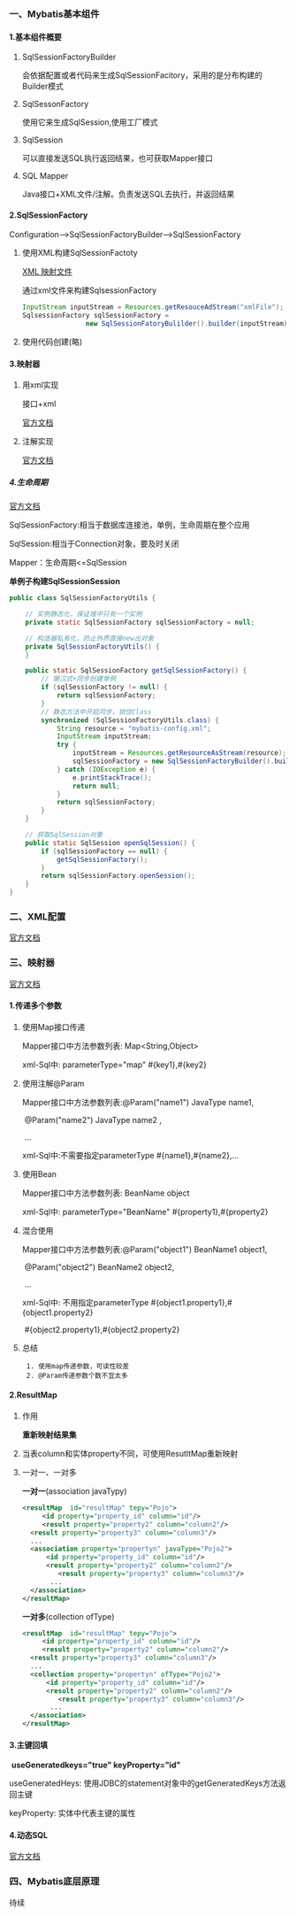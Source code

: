 ### 一、Mybatis基本组件

#### 1.基本组件概要

1. SqlSessionFactoryBuilder

   会依据配置或者代码来生成SqlSessionFacitory，采用的是分布构建的Builder模式

2. SqlSessonFactory

   使用它来生成SqlSession,使用工厂模式

3. SqlSession

   可以直接发送SQL执行返回结果，也可获取Mapper接口

4. SQL Mapper

   Java接口+XML文件/注解。负责发送SQL去执行，并返回结果

#### 2.SqlSessionFactory

Configuration-->SqlSessionFactoryBuilder-->SqlSessionFactory

1. 使用XML构建SqlSessionFactoty

   [XML 映射文件](http://www.mybatis.org/mybatis-3/zh/sqlmap-xml.html#)

   通过xml文件来构建SqlsessionFactory

   ```java
   InputStream inputStream = Resources.getResouceAdStream("xmlFile");
   SqlsessionFactory sqlSessionFactory = 
                   new SqlSessionFatoryBulilder().builder(inputStream);
   ```

2. 使用代码创建(略)

#### 3.映射器

1. 用xml实现

   接口+xml

   [官方文档](http://www.mybatis.org/mybatis-3/zh/sqlmap-xml.html)

2. 注解实现

   [官方文档](http://www.mybatis.org/mybatis-3/zh/sqlmap-xml.html)

##### 4.生命周期

[官方文档](http://www.mybatis.org/mybatis-3/zh/getting-started.html)

SqlSessionFactory:相当于数据库连接池，单例，生命周期在整个应用

SqlSession:相当于Connection对象，要及时关闭

Mapper：生命周期<=SqlSession

**单例子构建SqlSessionSession**

```java
public class SqlSessionFactoryUtils {

    // 实例静态化，保证堆中只有一个实例
    private static SqlSessionFactory sqlSessionFactory = null;

    // 构造器私有化，防止外界直接new出对象
    private SqlSessionFactoryUtils() {
    }

    public static SqlSessionFactory getSqlSessionFactory() {
        // 懒汉式+同步创建单例
        if (sqlSessionFactory != null) {
            return sqlSessionFactory;
        }
        // 静态方法中开启同步，锁住Class
        synchronized (SqlSessionFactoryUtils.class) {
            String resource = "mybatis-config.xml";
            InputStream inputStream;
            try {
                inputStream = Resources.getResourceAsStream(resource);
                sqlSessionFactory = new SqlSessionFactoryBuilder().build(inputStream);
            } catch (IOException e) {
                e.printStackTrace();
                return null;
            }
            return sqlSessionFactory;
        }
    }

    // 获取SqlSession对象
    public static SqlSession openSqlSession() {
        if (sqlSessionFactory == null) {
            getSqlSessionFactory();
        }
        return sqlSessionFactory.openSession();
    }
}
```

### 二、XML配置

[官方文档](http://www.mybatis.org/mybatis-3/zh/configuration.html)

### 三、映射器

[官方文档](http://www.mybatis.org/mybatis-3/zh/sqlmap-xml.html#)

#### 1.传递多个参数

1. 使用Map接口传递

   Mapper接口中方法参数列表: Map<String,Object>

   xml-Sql中: parameterType="map" #{key1},#{key2}

2. 使用注解@Param

   Mapper接口中方法参数列表:@Param("name1") JavaType name1,

   ​							@Param("name2") JavaType name2 ,

   ​							...

   xml-Sql中:不需要指定parameterType  #{name1},#{name2},...

3. 使用Bean

   Mapper接口中方法参数列表: BeanName object

   xml-Sql中: parameterType="BeanName" #{property1},#{property2}

4. 混合使用

   Mapper接口中方法参数列表:@Param("object1") BeanName1 object1,

   ​							@Param("object2")  BeanName2 object2,

   ​							...

   xml-Sql中: 不用指定parameterType  #{object1.property1},#{object1.property2}

   ​									  #{object2.property1},#{object2.property2}

5. 总结

    	1. 使用map传递参数，可读性较差
    	2. @Param传递参数个数不宜太多

#### 2.ResultMap

1. 作用

   **重新映射结果集**

2. 当表column和实体property不同，可使用ResutltMap重新映射

3. 一对一、一对多

    **一对一**(association javaTypy)

   ```xml
   <resultMap  id="resultMap" tepy="Pojo">
    	<id property="property_id" column="id"/>
    	<result property="property2" column="column2"/>
     <result property="property3" column="column3"/>
     ...
     <association property="propertyn" javaType="Pojo2">
     	 <id property="property_id" column="id"/>
   		 <result property="property2" column="column2"/>
     		<result property="property3" column="column3"/>
   		  ...
     </association>
   </resultMap> 
   ```

   **一对多**(collection ofType)

   ```xml
   <resultMap  id="resultMap" tepy="Pojo">
    	<id property="property_id" column="id"/>
    	<result property="property2" column="column2"/>
     <result property="property3" column="column3"/>
     ...
     <collection property="propertyn" ofType="Pojo2">
     	 <id property="property_id" column="id"/>
   		 <result property="property2" column="column2"/>
     		<result property="property3" column="column3"/>
   		  ...
     </association>
   </resultMap> 
   ```

#### 3.主键回填

​	**useGeneratedkeys="true" keyProperty="id"**

useGeneratedHeys: 使用JDBC的statement对象中的getGeneratedKeys方法返回主键

keyProperty: 实体中代表主键的属性

#### 4.动态SQL

[官方文档](http://www.mybatis.org/mybatis-3/zh/dynamic-sql.html)

### 四、Mybatis底层原理

待续